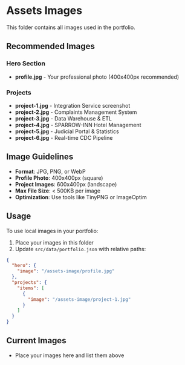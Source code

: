 # Assets Images

This folder contains all images used in the portfolio.

## Recommended Images

### Hero Section
- **profile.jpg** - Your professional photo (400x400px recommended)

### Projects
- **project-1.jpg** - Integration Service screenshot
- **project-2.jpg** - Complaints Management System
- **project-3.jpg** - Data Warehouse & ETL
- **project-4.jpg** - SPARROW-INN Hotel Management
- **project-5.jpg** - Judicial Portal & Statistics
- **project-6.jpg** - Real-time CDC Pipeline

## Image Guidelines

- **Format**: JPG, PNG, or WebP
- **Profile Photo**: 400x400px (square)
- **Project Images**: 600x400px (landscape)
- **Max File Size**: < 500KB per image
- **Optimization**: Use tools like TinyPNG or ImageOptim

## Usage

To use local images in your portfolio:

1. Place your images in this folder
2. Update `src/data/portfolio.json` with relative paths:

```json
{
  "hero": {
    "image": "/assets-image/profile.jpg"
  },
  "projects": {
    "items": [
      {
        "image": "/assets-image/project-1.jpg"
      }
    ]
  }
}
```

## Current Images

- Place your images here and list them above
